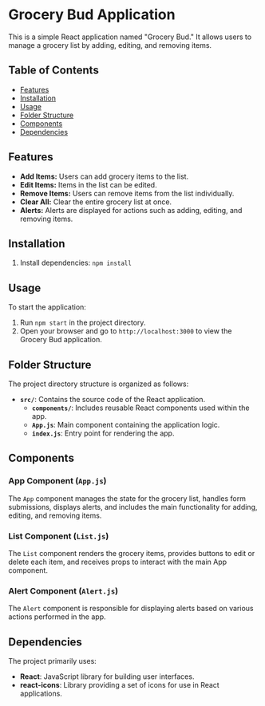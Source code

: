 # Grocery Bud Application

This is a simple React application named "Grocery Bud." It allows users to manage a grocery list by adding, editing, and removing items.

## Table of Contents

- [Features](#features)
- [Installation](#installation)
- [Usage](#usage)
- [Folder Structure](#folder-structure)
- [Components](#components)
- [Dependencies](#dependencies)

## Features

- **Add Items:** Users can add grocery items to the list.
- **Edit Items:** Items in the list can be edited.
- **Remove Items:** Users can remove items from the list individually.
- **Clear All:** Clear the entire grocery list at once.
- **Alerts:** Alerts are displayed for actions such as adding, editing, and removing items.

## Installation

1. Install dependencies: `npm install`

## Usage

To start the application:

1. Run `npm start` in the project directory.
2. Open your browser and go to `http://localhost:3000` to view the Grocery Bud application.

## Folder Structure

The project directory structure is organized as follows:

- **`src/`**: Contains the source code of the React application.
  - **`components/`**: Includes reusable React components used within the app.
  - **`App.js`**: Main component containing the application logic.
  - **`index.js`**: Entry point for rendering the app.

## Components

### App Component (`App.js`)

The `App` component manages the state for the grocery list, handles form submissions, displays alerts, and includes the main functionality for adding, editing, and removing items.

### List Component (`List.js`)

The `List` component renders the grocery items, provides buttons to edit or delete each item, and receives props to interact with the main App component.

### Alert Component (`Alert.js`)

The `Alert` component is responsible for displaying alerts based on various actions performed in the app.

## Dependencies

The project primarily uses:

- **React**: JavaScript library for building user interfaces.
- **react-icons**: Library providing a set of icons for use in React applications.
